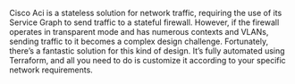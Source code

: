 Cisco Aci is a stateless solution for network traffic, requiring the use of its Service Graph to send traffic to a stateful firewall. However, if the firewall operates in transparent mode and has numerous contexts and VLANs, sending traffic to it becomes a complex design challenge.
Fortunately, there’s a fantastic solution for this kind of design. It’s fully automated using Terraform, and all you need to do is customize it according to your specific network requirements.

